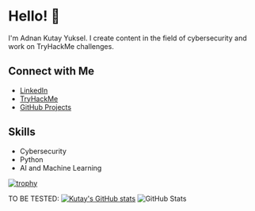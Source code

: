 # Hello! 👋

I'm Adnan Kutay Yuksel. I create content in the field of cybersecurity and work on TryHackMe challenges.

## Connect with Me
- [LinkedIn](https://linkedin.com/in/yourprofile)
- [TryHackMe](https://tryhackme.com/p/yourusername)
- [GitHub Projects](https://github.com/adnan-kutay-yuksel)

## Skills
- Cybersecurity
- Python
- AI and Machine Learning




<!-- [![trophy](https://github-profile-trophy.vercel.app/?username=adnan-kutay-yuksel&theme=matrix)](https://github.com/ryo-ma/github-profile-trophy) -->

[![trophy](https://github-profile-trophy.vercel.app/?username=adnan-kutay-yuksel&theme=matrix&row=3&column=3)](https://github.com/ryo-ma/github-profile-trophy)

<!--
**adnan-kutay-yuksel/adnan-kutay-yuksel** is a ✨ _special_ ✨ repository because its `README.md` (this file) appears on your GitHub profile.

Here are some ideas to get you started:

- 🔭 I’m currently working on ...
- 🌱 I’m currently learning ...
- 👯 I’m looking to collaborate on ...
- 🤔 I’m looking for help with ...
- 💬 Ask me about ...
- 📫 How to reach me: ...
- 😄 Pronouns: ...
- ⚡ Fun fact: ...
-->

TO BE TESTED:
[![Kutay's GitHub stats](https://github-readme-stats.vercel.app/api?username=adnan-kutay-yuksel)](https://github.com/anuraghazra/github-readme-stats)
![GitHub Stats](https://github-readme-stats.vercel.app/api?username=adnan-kutay-yuksel&show_icons=true&theme=merko)





